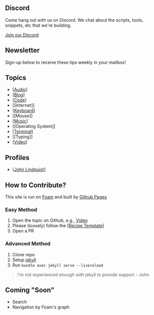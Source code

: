 ## Discord

Come hang out with us on Discord. We chat about the scripts, tools, snippets, etc that we're building.

[Join our Discord](https://discord.gg/ma8Dq4)

## Newsletter

Sign-up below to receive these tips weekly in your mailbox!

<script async data-uid="05e7fff1b6" src="https://johnlindquist.ck.page/05e7fff1b6/index.js" id="convertkit"></script>

## Topics

- [[Audio]]
- [[Blog]]
- [[Code]]
- [[Internet]]
- [[Keyboard]]
- [[Mouse]]
- [[Music]]
- [[Operating System]]
- [[Terminal]]
- [[Typing]]
- [[Video]]

## Profiles

- [[John Lindquist]]

## How to Contribute?

This site is run on [Foam](https://github.com/foambubble/foam) and built by [Github Pages](https://pages.github.com/)

### Easy Method

1. Open the topic on Github, e.g., [Video](https://github.com/johnlindquist/automatoes.com/blob/master/blog.md)
2. Please (loosely) follow the [[Recipe Template]]
3. Open a PR

### Advanced Method

1. Clone repo
2. Setup [jekyll](https://jekyllrb.com/)
3. Run `bundle exec jekyll serve --livereload`

> I'm not experienced enough with jekyll to provide support - John

## Coming "Soon"

- Search
- Navigation by Foam's graph

[//begin]: # "Autogenerated link references for markdown compatibility"
[Audio]: audio "Audio"
[Blog]: blog "Blog"
[Code]: code "Code"
[Keyboard]: keyboard "Keyboard"
[Music]: music "Music"
[Terminal]: terminal "Terminal"
[Video]: video "Video"
[John Lindquist]: john-lindquist "John Lindquist"
[Recipe Template]: recipe-template "Recipe Template"
[//end]: # "Autogenerated link references"
